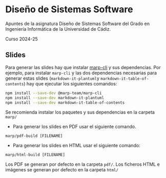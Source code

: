 # Diseño de Sistemas Software

Apuntes de la asignatura Diseño de Sistemas Software del Grado en Ingeniería Informática de la Universidad de Cádiz.

Curso 2024-25

## Slides

Para generar las slides hay que instalar [marp-cli](https://github.com/marp-team/marp-cli) y sus dependencias. Por ejemplo, para instalar `marp-cli` y las dos dependencias necesarias para generar estas slides (`markdown-it-plantuml`y `markdown-it-table-of-contents`) hay que ejecutar los siguientes comandos:

```bash
npm install --save-dev @marp-team/marp-cli
npm install --save-dev markdown-it-plantuml
npm install --save-dev markdown-it-table-of-contents
```

Se recomienda instalar los paquetes y sus dependencias en la carpeta `marp/`

- Para generar los slides en PDF usar el siguiente comando.

`marp/pdf-build [FILENAME]`

- Para generar los slides en HTML usar el siguiente comando:

`marp/html-build [FILENAME]`

Los PDF se generan por defecto en la carpeta `pdf/`. Los ficheros HTML e imágenes se generan por defecto en la carpeta `html/`

